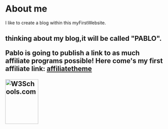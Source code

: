 
<html>
<head>
</head>
<body>
<h1>About me</h1>
<p>I like to create a blog within this myFirstWebsite.<br></p>
<h2>thinking about my blog,it will be called "PABLO".
<p>
Pablo is going to publish a link to as much affiliate programs possible!
Here come's my first affiliate link:
<a href="https://affiliatetheme.io/en/affiliate-program/" target="_blank">affiliatetheme</a>

</p>
<footer> <img src="https://www.w3schools.com/html/w3schools.jpg" alt="W3Schools.com" width="104" height="142"> 
</footer>
 
